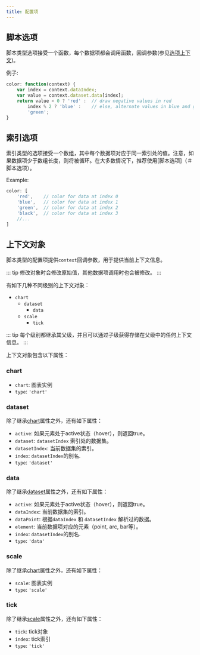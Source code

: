 ```yaml
---
title: 配置项
---
```


## 脚本选项

脚本类型选项接受一个函数，每个数据项都会调用函数，回调参数(参见[选项上下文](options.md#上下文对象))。

例子:

```javascript
color: function(context) {
    var index = context.dataIndex;
    var value = context.dataset.data[index];
    return value < 0 ? 'red' :  // draw negative values in red
        index % 2 ? 'blue' :    // else, alternate values in blue and green
        'green';
}
```

## 索引选项

索引类型的选项接受一个数组，其中每个数据项对应于同一索引处的值。注意，如果数据项少于数组长度，则将被循环。在大多数情况下，推荐使用[脚本选项]（＃脚本选项）。

Example:

```javascript
color: [
    'red',    // color for data at index 0
    'blue',   // color for data at index 1
    'green',  // color for data at index 2
    'black',  // color for data at index 3
    //...
]
```

## 上下文对象

脚本类型的配置项提供`context`回调参数，用于提供当前上下文信息。

::: tip
修改对象时会修改原始值，其他数据项调用时也会被修改。
:::

有如下几种不同级别的上下文对象：

- `chart`
  - `dataset`
    - `data`
  - `scale`
    - `tick`


::: tip
每个级别都继承其父级，并且可以通过子级获得存储在父级中的任何上下文信息。
:::

上下文对象包含以下属性：

### chart

- `chart`: 图表实例
- `type`: `'chart'`

### dataset

除了继承[chart](#chart)属性之外，还有如下属性：

- `active`: 如果元素处于active状态（hover），则返回true。
- `dataset`: `datasetIndex` 索引处的数据集。
- `datasetIndex`: 当前数据集的索引。
- `index`: `datasetIndex`的别名.
- `type`: `'dataset'`

### data

除了继承[dataset](#dataset)属性之外，还有如下属性：

- `active`: 如果元素处于active状态（hover），则返回true。
- `dataIndex`: 当前数据集的索引。
- `dataPoint`: 根据`dataIndex` 和 `datasetIndex` 解析过的数据。
- `element`: 当前数据项对应的元素（point, arc, bar等）。
- `index`: `datasetIndex`的别名.
- `type`: `'data'`

### scale

除了继承[chart](#chart)属性之外，还有如下属性：

- `scale`: 图表实例
- `type`: `'scale'`

### tick

除了继承[scale](#scale)属性之外，还有如下属性：

- `tick`: tick对象
- `index`: tick索引
- `type`: `'tick'`
